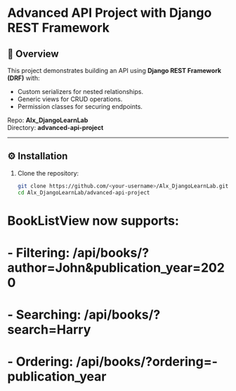 # Advanced API Project with Django REST Framework

## 📖 Overview
This project demonstrates building an API using **Django REST Framework (DRF)** with:
- Custom serializers for nested relationships.
- Generic views for CRUD operations.
- Permission classes for securing endpoints.

Repo: **Alx_DjangoLearnLab**  
Directory: **advanced-api-project**

---

## ⚙️ Installation

1. Clone the repository:
   ```bash
   git clone https://github.com/<your-username>/Alx_DjangoLearnLab.git
   cd Alx_DjangoLearnLab/advanced-api-project

# BookListView now supports:
# - Filtering: /api/books/?author=John&publication_year=2020
# - Searching: /api/books/?search=Harry
# - Ordering: /api/books/?ordering=-publication_year
